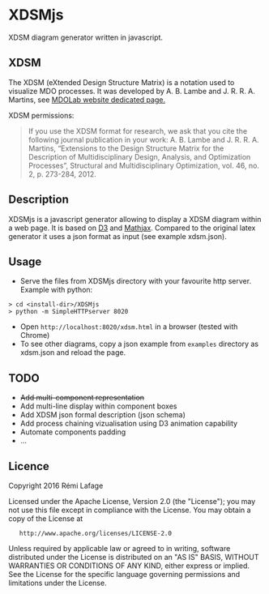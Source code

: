 # XDSMjs
XDSM diagram generator written in javascript. 

## XDSM
The XDSM (eXtended Design Structure Matrix) is a notation used to visualize MDO processes. 
It was developed by A. B. Lambe and J. R. R. A. Martins, see [MDOLab website dedicated page.](http://mdolab.engin.umich.edu/content/xdsm-overview)

XDSM permissions:
> If you use the XDSM format for research, we ask that you cite the following journal publication in your work:
> A. B. Lambe and J. R. R. A. Martins, “Extensions to the Design Structure Matrix for the Description of Multidisciplinary Design, Analysis, and Optimization Processes”, Structural and Multidisciplinary Optimization, vol. 46, no. 2, p. 273-284, 2012.

## Description
XDSMjs is a javascript generator allowing to display a XDSM diagram within a web page. 
It is based on [D3](https://d3js.org/) and [Mathjax](https://www.mathjax.org/).
Compared to the original latex generator it uses a json format as input (see example xdsm.json).

## Usage
* Serve the files from XDSMjs directory with your favourite http server. Example with python:
```
> cd <install-dir>/XDSMjs
> python -m SimpleHTTPserver 8020
```
* Open `http://localhost:8020/xdsm.html` in a browser (tested with Chrome)
* To see other diagrams, copy a json example from `examples` directory as xdsm.json and reload the page. 

## TODO
* ~~Add multi-component representation~~
* Add multi-line display within component boxes 
* Add XDSM json formal description (json schema)
* Add process chaining vizualisation using D3 animation capability
* Automate components padding 
* ...

## Licence
 Copyright 2016 Rémi Lafage

   Licensed under the Apache License, Version 2.0 (the "License");
   you may not use this file except in compliance with the License.
   You may obtain a copy of the License at

       http://www.apache.org/licenses/LICENSE-2.0

   Unless required by applicable law or agreed to in writing, software
   distributed under the License is distributed on an "AS IS" BASIS,
   WITHOUT WARRANTIES OR CONDITIONS OF ANY KIND, either express or implied.
   See the License for the specific language governing permissions and
   limitations under the License.
